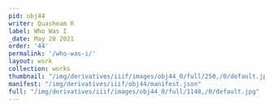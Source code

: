 ```yaml
---
pid: obj44
writer: Quasheam R
label: Who Was I
_date: May 20 2021
order: '44'
permalink: '/who-was-i/'
layout: work
collection: works
thumbnail: "/img/derivatives/iiif/images/obj44_0/full/250,/0/default.jpg"
manifest: "/img/derivatives/iiif/obj44/manifest.json"
full: "/img/derivatives/iiif/images/obj44_0/full/1140,/0/default.jpg"
---
```

